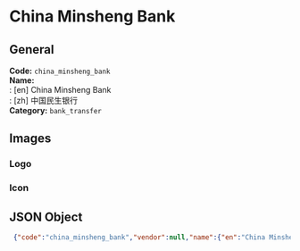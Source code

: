# China Minsheng Bank 
## General 
**Code:** `china_minsheng_bank`  
**Name:**  
:	[en] China Minsheng Bank  
:	[zh] 中国民生银行  
**Category:** `bank_transfer`  
## Images 
### Logo 
### Icon 
## JSON Object 
```json
 {"code":"china_minsheng_bank","vendor":null,"name":{"en":"China Minsheng Bank","zh":"\u4e2d\u56fd\u6c11\u751f\u94f6\u884c"},"description":null,"countries":null,"category":"bank_transfer"}```  
